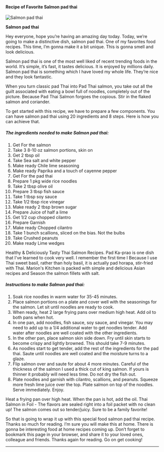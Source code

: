             

#### Recipe of Favorite Salmon pad thai

![Salmon pad thai](https://img-global.cpcdn.com/recipes/f90052bf1c575d23/751x532cq70/salmon-pad-thai-recipe-main-photo.jpg)

**Salmon pad thai**

Hey everyone, hope you’re having an amazing day today. Today, we’re going to make a distinctive dish, salmon pad thai. One of my favorites food recipes. This time, I’m gonna make it a bit unique. This is gonna smell and look delicious.

Salmon pad thai is one of the most well liked of recent trending foods in the world. It’s simple, it’s fast, it tastes delicious. It is enjoyed by millions daily. Salmon pad thai is something which I have loved my whole life. They’re nice and they look fantastic.

When you turn classic pad Thai into Pad Thai salmon, you take out all the guilt associated with eating a bowl full of noodles, completely out of the picture. Because Pad Thai Salmon forgoes the copious. Stir in the flaked salmon and coriander.

To get started with this recipe, we have to prepare a few components. You can have salmon pad thai using 20 ingredients and 8 steps. Here is how you can achieve that.

##### The ingredients needed to make Salmon pad thai:

1.  Get For the salmon
2.  Take 3 8-10 oz salmon portions, skin on
3.  Get 2 tbsp oil
4.  Take Sea salt and white pepper
5.  Make ready Chile lime seasoning
6.  Make ready Paprika and a touch of cayenne pepper
7.  Get For the pad thai
8.  Prepare 1 pkg wide rice noodles
9.  Take 2 tbsp olive oil
10.  Prepare 3 tbsp fish sauce
11.  Take 1 tbsp soy sauce
12.  Take 1/2 tbsp rice vinegar
13.  Make ready 2 tbsp brown sugar
14.  Prepare Juice of half a lime
15.  Get 1/2 cup chopped cilantro
16.  Prepare Garnish
17.  Make ready Chopped cilantro
18.  Take 1 bunch scallions, sliced on the bias. Not the bulbs
19.  Take Crushed peanuts
20.  Make ready Lime wedges

Healthy & Deliciously Tasty Thai Salmon Recipes. Pad Ka-prao is one dish that I've learned to cook very well. I remember the first time I Because I use Thai sweet basil, rather than holy basil, it is actually pad horapa, stir-fried with Thai. Marion's Kitchen is packed with simple and delicious Asian recipes and Season the salmon fillets with salt.

##### Instructions to make Salmon pad thai:

1.  Soak rice noodles in warm water for 35-45 minutes.
2.  Place salmon portions on a plate and cover well with the seasonings for the salmon. Let sit until noodles are ready to cook.
3.  When ready, heat 2 large frying pans over medium high heat. Add oil to both pans when hot.
4.  In one pan, add noodles, fish sauce, soy sauce, and vinegar. You may need to add up to a 1/4 additional water to get noodles tender. Add water after noodles are well coated with the other ingredients.
5.  In the other pan, place salmon skin side down. Fry until skin starts to become crispy and lightly browned. This should take 7-9 minutes.
6.  As noodles start to get tender, add the rest of the ingredients for the pad thai. Saute until noodles are well coated and the moisture turns to a glaze.
7.  Flip salmon over and saute for about 4 more minutes. Careful of the thickness of the salmon I used a thick cut of king salmon. If yours is thinner it probably will need less time. Do not dry the fish out.
8.  Plate noodles and garnish with cilantro, scallions, and peanuts. Squeeze more fresh lime juice over the top. Plate salmon on top of the noodles. Serve immediately. Enjoy.

Heat a frying pan over high heat. When the pan is hot, add the oil. Thai Salmon in Foil - The flavors are sealed right into a foil packet with no clean up! The salmon comes out so tender/juicy. Sure to be a family favorite!

So that is going to wrap it up with this special food salmon pad thai recipe. Thanks so much for reading. I’m sure you will make this at home. There is gonna be interesting food at home recipes coming up. Don’t forget to bookmark this page in your browser, and share it to your loved ones, colleague and friends. Thanks again for reading. Go on get cooking!

* * *